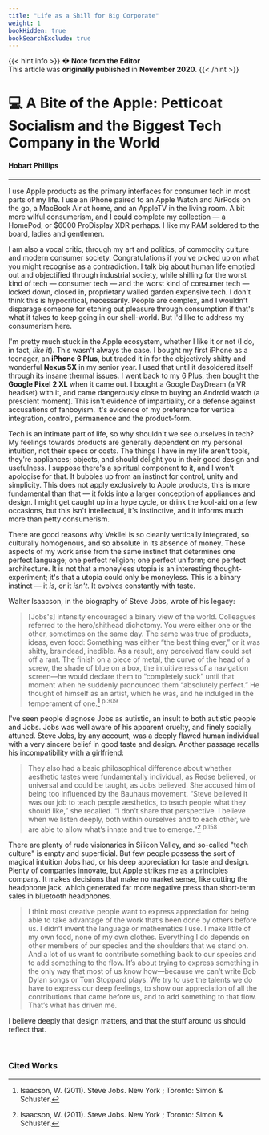 ```yaml
---
title: "Life as a Shill for Big Corporate"
weight: 1
bookHidden: true
bookSearchExclude: true
---
```

{{< hint info >}}
**❖ Note from the Editor**  
This article was **originally published** in **November 2020**.
{{< /hint >}}

# 💻 A Bite of the Apple: Petticoat Socialism and the Biggest Tech Company in the World
#### Hobart Phillips
<hr>

I use Apple products as the primary interfaces for consumer tech in most parts of my life. I use an iPhone paired to an Apple Watch and AirPods on the go, a MacBook Air at home, and an AppleTV in the living room. A bit more wilful consumerism, and I could complete my collection — a HomePod, or $6000 ProDisplay XDR perhaps. I like my RAM soldered to the board, ladies and gentlemen.

I am also a vocal critic, through my art and politics, of commodity culture and modern consumer society. Congratulations if you've picked up on what you might recognise as a contradiction. I talk big about human life emptied out and objectified through industrial society, while shilling for the worst kind of tech — consumer tech — and the worst kind of consumer tech — locked down, closed in, proprietary walled garden expensive tech. I don't think this is hypocritical, necessarily. People are complex, and I wouldn't disparage someone for etching out pleasure through consumption if that's what it takes to keep going in our shell-world. But I'd like to address my consumerism here.

I'm pretty much stuck in the Apple ecosystem, whether I like it or not (I do, in fact, *like it*). This wasn't always the case. I bought my first iPhone as a teenager, an **iPhone 6 Plus**, but traded it in for the objectively shitty and wonderful **Nexus 5X** in my senior year. I used that until it desoldered itself through its insane thermal issues. I went back to my 6 Plus, then bought the **Google Pixel 2 XL** when it came out. I bought a Google DayDream (a VR headset) with it, and came dangerously close to buying an Android watch (a prescient moment). This isn't evidence of impartiality, or a defense against accusations of fanboyism. It's evidence of my preference for vertical integration, control, permanence and the product-form.

Tech is an intimate part of life, so why shouldn't we see ourselves in tech? My feelings towards products are generally dependent on my personal intuition, not their specs or costs. The things I have in my life aren't tools, they're appliances; objects, and should delight you in their good design and usefulness. I suppose there's a spiritual component to it, and I won't apologise for that. It bubbles up from an instinct for control, unity and simplicity. This does not apply exclusively to Apple products, this is more fundamental than that — it folds into a larger conception of appliances and design. I might get caught up in a hype cycle, or drink the kool-aid on a few occasions, but this isn't intellectual, it's instinctive, and it informs much more than petty consumerism.

There are good reasons why Vekllei is so cleanly vertically integrated, so culturally homogenous, and so absolute in its absence of money. These aspects of my work arise from the same instinct that determines one perfect language; one perfect religion; one perfect uniform; one perfect architecture. It is not that a moneyless utopia is an interesting thought-experiment; it's that a utopia could only be moneyless. This is a binary instinct — it *is*, or it *isn't*. It evolves constantly with taste.

Walter Isaacson, in the biography of Steve Jobs, wrote of his legacy:

>[Jobs's] intensity encouraged a binary view of the world. Colleagues referred to the hero/shithead dichotomy. You were either one or the other, sometimes on the same day. The same was true of products, ideas, even food: Something was either “the best thing ever,” or it was shitty, braindead, inedible. As a result, any perceived flaw could set off a rant. The finish on a piece of metal, the curve of the head of a screw, the shade of blue on a box, the intuitiveness of a navigation screen—he would declare them to “completely suck” until that moment when he suddenly pronounced them “absolutely perfect.” He thought of himself as an artist, which he was, and he indulged in the temperament of one.[^1] <sup>p.309</sup>

I've seen people diagnose Jobs as autistic, an insult to both autistic people and Jobs. Jobs was well aware of his apparent cruelty, and finely socially attuned. Steve Jobs, by any account, was a deeply flawed human individual with a very sincere belief in good taste and design. Another passage recalls his incompatibility with a girlfriend:

>They also had a basic philosophical difference about whether aesthetic tastes were fundamentally individual, as Redse believed, or universal and could be taught, as Jobs believed. She accused him of being too influenced by the Bauhaus movement. “Steve believed it was our job to teach people aesthetics, to teach people what they should like,” she recalled. “I don’t share that perspective. I believe when we listen deeply, both within ourselves and to each other, we are able to allow what’s innate and true to emerge.”[^1] <sup>p.158</sup>

There are plenty of rude visionaries in Silicon Valley, and so-called "tech culture" is empty and superficial. But few people possess the sort of magical intuition Jobs had, or his deep appreciation for taste and design. Plenty of companies innovate, but Apple strikes me as a principles company. It makes decisions that make no market sense, like cutting the headphone jack, which generated far more negative press than short-term sales in bluetooth headphones.

> I think most creative people want to express appreciation for being able to take
advantage of the work that’s been done by others before us. I didn’t invent the language or mathematics
I use. I make little of my own food, none of my own clothes. Everything I do depends on other members
of our species and the shoulders that we stand on. And a lot of us want to contribute something back to
our species and to add something to the flow. It’s about trying to express something in the only way that
most of us know how—because we can’t write Bob Dylan songs or Tom Stoppard plays. We try to use
the talents we do have to express our deep feelings, to show our appreciation of all the contributions that
came before us, and to add something to that flow. That’s what has driven me.

I believe deeply that design matters, and that the stuff around us should reflect that.

<br>

### Cited Works

[^1]: Isaacson, W. (2011). Steve Jobs. New York ; Toronto: Simon & Schuster.
